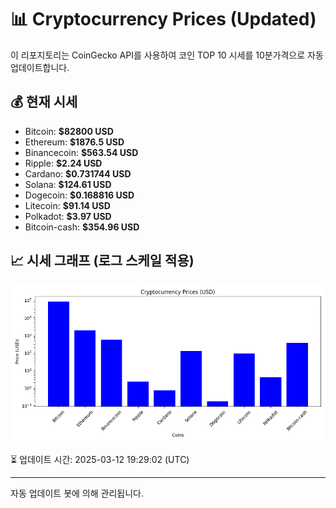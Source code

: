 
# 📊 Cryptocurrency Prices (Updated)

이 리포지토리는 CoinGecko API를 사용하여 코인 TOP 10 시세를 10분가격으로 자동 업데이트합니다.

## 💰 현재 시세
- Bitcoin: **$82800 USD**
- Ethereum: **$1876.5 USD**
- Binancecoin: **$563.54 USD**
- Ripple: **$2.24 USD**
- Cardano: **$0.731744 USD**
- Solana: **$124.61 USD**
- Dogecoin: **$0.168816 USD**
- Litecoin: **$91.14 USD**
- Polkadot: **$3.97 USD**
- Bitcoin-cash: **$354.96 USD**

## 📈 시세 그래프 (로그 스케일 적용)
![Crypto Prices](crypto_prices.png)

⏳ 업데이트 시간: 2025-03-12 19:29:02 (UTC)

---
자동 업데이트 봇에 의해 관리됩니다.
